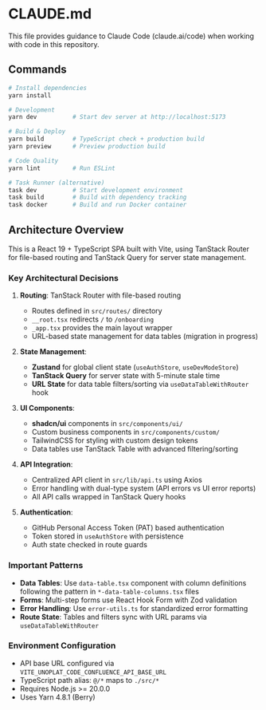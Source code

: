 # CLAUDE.md

This file provides guidance to Claude Code (claude.ai/code) when working with code in this repository.


## Commands

```bash
# Install dependencies
yarn install

# Development
yarn dev          # Start dev server at http://localhost:5173

# Build & Deploy
yarn build        # TypeScript check + production build
yarn preview      # Preview production build

# Code Quality
yarn lint         # Run ESLint

# Task Runner (alternative)
task dev          # Start development environment
task build        # Build with dependency tracking
task docker       # Build and run Docker container
```

## Architecture Overview

This is a React 19 + TypeScript SPA built with Vite, using TanStack Router for file-based routing and TanStack Query for server state management.

### Key Architectural Decisions

1. **Routing**: TanStack Router with file-based routing
   - Routes defined in `src/routes/` directory
   - `__root.tsx` redirects `/` to `/onboarding`
   - `_app.tsx` provides the main layout wrapper
   - URL-based state management for data tables (migration in progress)

2. **State Management**:
   - **Zustand** for global client state (`useAuthStore`, `useDevModeStore`)
   - **TanStack Query** for server state with 5-minute stale time
   - **URL State** for data table filters/sorting via `useDataTableWithRouter` hook

3. **UI Components**:
   - **shadcn/ui** components in `src/components/ui/`
   - Custom business components in `src/components/custom/`
   - TailwindCSS for styling with custom design tokens
   - Data tables use TanStack Table with advanced filtering/sorting

4. **API Integration**:
   - Centralized API client in `src/lib/api.ts` using Axios
   - Error handling with dual-type system (API errors vs UI error reports)
   - All API calls wrapped in TanStack Query hooks

5. **Authentication**:
   - GitHub Personal Access Token (PAT) based authentication
   - Token stored in `useAuthStore` with persistence
   - Auth state checked in route guards

### Important Patterns

- **Data Tables**: Use `data-table.tsx` component with column definitions following the pattern in `*-data-table-columns.tsx` files
- **Forms**: Multi-step forms use React Hook Form with Zod validation
- **Error Handling**: Use `error-utils.ts` for standardized error formatting
- **Route State**: Tables and filters sync with URL params via `useDataTableWithRouter`

### Environment Configuration

- API base URL configured via `VITE_UNOPLAT_CODE_CONFLUENCE_API_BASE_URL`
- TypeScript path alias: `@/*` maps to `./src/*`
- Requires Node.js >= 20.0.0
- Uses Yarn 4.8.1 (Berry)